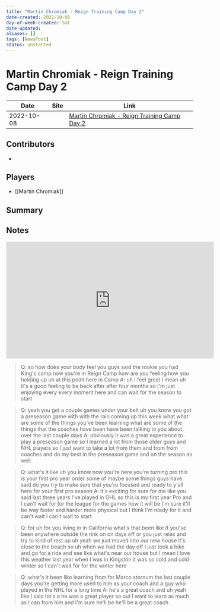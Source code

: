 ```yaml
---
title: "Martin Chromiak - Reign Training Camp Day 2"
date-created: 2022-10-08
day-of-week-created: Sat
date-updated: 
aliases: []
tags: [NewsPost]
status: unstarted
---
```


# Martin Chromiak - Reign Training Camp Day 2

Date | Site | Link
---|---|---
 2022-10-08   |   | [Martin Chromiak - Reign Training Camp Day 2]()

## Contributors
- 

## Players
- [[Martin Chromiak]]

## Summary


## Notes
<iframe width="560" height="315" src="https://www.youtube.com/embed/vgX7zfqlUOA" title="YouTube video player" frameborder="0" allow="accelerometer; autoplay; clipboard-write; encrypted-media; gyroscope; picture-in-picture" allowfullscreen></iframe>

> Q: so how does your body feel you guys said
the rookie you had King's camp now
you're in Reign Camp how are you feeling
how you holding up uh at this point here
in Camp 
> A: uh I feel great I mean uh it's a
good feeling to be back after after four
months so I'm just enjoying every every
moment here and can wait for the season
to start 

> Q: yeah you get a couple games
under your belt uh you know you got a
preseason game with with the rain coming
up this week what what are some of the
things you've been learning what are
some of the things that the coaches have
been have been talking to you about over
the last couple days 
> A: obviously it was a
great experience to play a preseason
game so I learned a lot from those older
guys and NHL players so I just want to
take a lot from them and from from
coaches and do my best in the preseason
game and on the season as well 

> Q: what's it
like uh you know now you're here you're
turning pro this is your first pro year
order some of maybe some things guys
have said do you try to make sure that
you're focused and ready to y'all here
for your first pro season 
> A: it's exciting
for sure for me like you said last three
years I've played in OHL so this is my
first year Pro and I can't wait for for
the league for the games how it will be
I'm sure it'll be way faster and harder
more physical but I think I'm ready for
it and can't wait I can't wait to start

> Q: for uh for you living in in California
what's that been like if you've been
anywhere outside the rink on on days off
or you just relax and try to kind of
rest up uh yeah we just moved into our
new house it's close to the beach so uh
when we had the day off I just took a
bike and go for a ride and see like
what's near our house but I mean I love
this weather last year when I was in
Kingston it was so cold and cold winter
so I can't wait for for the winter here

> Q: what's it been like learning from for
Marco sternum the last couple days
you're getting more used to him as your
coach and a guy who played in the NHL
for a long time 
> A: he's a great coach and
uh yeah like I said he's a he was a
great player so out I want to learn as
much as I can from him and I'm sure
he'll be he'll be a great coach